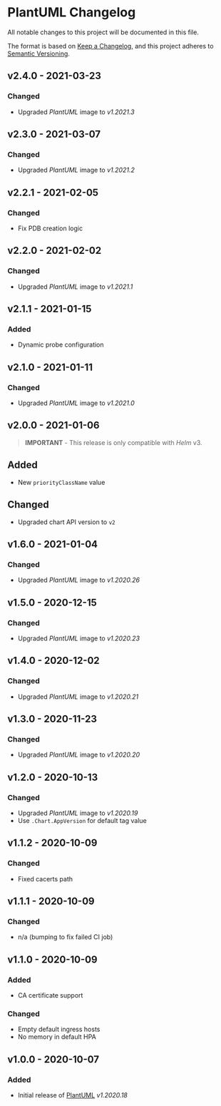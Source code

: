 # PlantUML Changelog

All notable changes to this project will be documented in this file.

The format is based on [Keep a Changelog](https://keepachangelog.com/en/1.0.0/),
and this project adheres to [Semantic Versioning](https://semver.org/spec/v2.0.0.html).

<!-- ## [UNRELEASED]
### Added
### Changed
### Deprecated
### Removed -->

## v2.4.0 - 2021-03-23

### Changed

- Upgraded _PlantUML_ image to _v1.2021.3_

## v2.3.0 - 2021-03-07

### Changed

- Upgraded _PlantUML_ image to _v1.2021.2_

## v2.2.1 - 2021-02-05

### Changed

- Fix PDB creation logic

## v2.2.0 - 2021-02-02

### Changed

- Upgraded _PlantUML_ image to _v1.2021.1_

## v2.1.1 - 2021-01-15

### Added

- Dynamic probe configuration

## v2.1.0 - 2021-01-11

### Changed

- Upgraded _PlantUML_ image to _v1.2021.0_

## v2.0.0 - 2021-01-06

> **IMPORTANT** - This release is only compatible with _Helm_ v3.

## Added

- New `priorityClassName` value

## Changed

- Upgraded chart API version to `v2`

## v1.6.0 - 2021-01-04

### Changed

- Upgraded _PlantUML_ image to _v1.2020.26_

## v1.5.0 - 2020-12-15

### Changed

- Upgraded _PlantUML_ image to _v1.2020.23_

## v1.4.0 - 2020-12-02

### Changed

- Upgraded _PlantUML_ image to _v1.2020.21_

## v1.3.0 - 2020-11-23

### Changed

- Upgraded _PlantUML_ image to _v1.2020.20_

## v1.2.0 - 2020-10-13

### Changed

- Upgraded _PlantUML_ image to _v1.2020.19_
- Use `.Chart.AppVersion` for default tag value

## v1.1.2 - 2020-10-09

### Changed

- Fixed cacerts path

## v1.1.1 - 2020-10-09

### Changed

- n/a (bumping to fix failed CI job)

## v1.1.0 - 2020-10-09

### Added

- CA certificate support

### Changed

- Empty default ingress hosts
- No memory in default HPA

## v1.0.0 - 2020-10-07

### Added

- Initial release of [PlantUML](https://github.com/plantuml/plantuml-server) _v1.2020.18_
